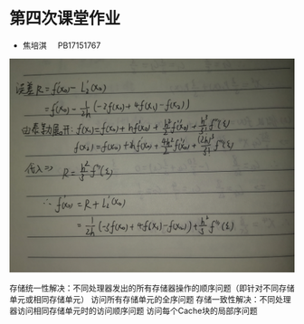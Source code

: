 <!--
 * @Author: Page-Jiao
 * @Date: 2020-05-07 12:37:22
 * @LastEditors: Page-Jiao
 * @LastEditTime: 2020-05-07 12:38:23
 * @Description: file content
 * @FilePath: \计算方法\课堂作业4.md
 -->
# 第四次课堂作业

+ 焦培淇 &nbsp; &nbsp; PB17151767

![图一](./images/kt4-1.jpg)


存储统一性解决：不同处理器发出的所有存储器操作的顺序问题（即针对不同存储单元或相同存储单元）
访问所有存储单元的全序问题
存储一致性解决：不同处理器访问相同存储单元时的访问顺序问题
访问每个Cache块的局部序问题




